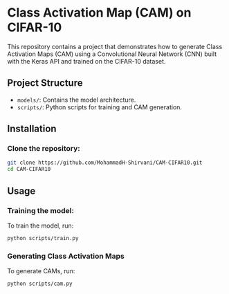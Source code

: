 # Class Activation Map (CAM) on CIFAR-10

This repository contains a project that demonstrates how to generate Class Activation Maps (CAM) using a Convolutional Neural Network (CNN) built with the Keras API and trained on the CIFAR-10 dataset.

## Project Structure

- `models/`: Contains the model architecture.
- `scripts/`: Python scripts for training and CAM generation.

## Installation

### Clone the repository:
```bash
git clone https://github.com/MohammadH-Shirvani/CAM-CIFAR10.git
cd CAM-CIFAR10
```
   
## Usage

### Training the model:
To train the model, run:
```bash
python scripts/train.py
```

### Generating Class Activation Maps
To generate CAMs, run:
```bash
python scripts/cam.py
```

